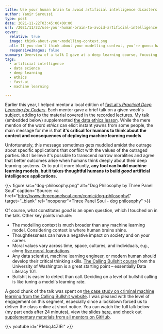 ```yaml
---
title: Use your human brain to avoid artificial intelligence disasters
author: Yanir Seroussi
type: post
date: 2021-11-22T03:45:00+00:00
url: /2021/11/22/use-your-human-brain-to-avoid-artificial-intelligence-disasters/
cover:
  relative: true
  image: think-about-your-modelling-context.png
  alt: If you don't think about your modelling context, you're gonna have a bad time.
  responsiveImages: false
summary: Overview of a talk I gave at a deep learning course, focusing on AI ethics as the need for humans to think on the context and consequences of applying AI.
tags:
  - artificial intelligence
  - data science
  - deep learning
  - ethics
  - fast.ai
  - machine learning

---
```


Earlier this year, I helped mentor a local edition of [fast.ai's _Practical Deep Learning for Coders_](https://course.fast.ai/). Each mentor gave a brief talk on a given week's subject, adding to the material covered in the recorded lectures. My talk (embedded below) supplemented [the data ethics lesson](https://www.youtube.com/watch?v=krIVOb23EH8). While the mere mention of the word _ethics_ can elicit instant yawns from some people, the main message for me is that **it's critical for humans to think about the context and consequences of deploying machine learning models**.

Unfortunately, this message sometimes gets muddied amidst the outrage about specific applications that conflict with the values of the outraged parties. But I believe it's possible to transcend narrow moralities and agree that better outcomes arise when humans think deeply about their deep learning systems. Or to put it more bluntly, **any fool can build machine learning models, but it takes thoughtful humans to build _good_ artificial intelligence applications.**

{{< figure src="dog-philosophy.png" alt="Dog Philosophy by Three Panel Soul" caption="Source: <a href=\"http://www.threepanelsoul.com/comic/dog-philosophy\" target=\"_blank\" rel=\"noopener\">Three Panel Soul - dog philosophy</a>" >}}

Of course, what constitutes _good_ is an open question, which I touched on in the talk. Other key points include:

  * The modelling context is much broader than any machine learning model. Considering context is where human brains shine.
  * Thoughtlessness can have a negative impact on society and on your career.
  * Moral values vary across time, space, cultures, and individuals, e.g., along [five moral foundations](https://moralfoundations.org/).
  * Any data scientist, machine learning engineer, or modern human should develop their critical thinking skills. [The Calling Bullshit course](https://www.callingbullshit.org/) from the University of Washington is a great starting point &ndash; essentially Data Literacy 101.
  * Bullshit is easier to detect than call. Deciding on a level of bullshit calling is like tuning a model's learning rate.

A good chunk of the talk was spent on [the case study on criminal machine learning from the Calling Bullshit website](https://www.callingbullshit.org/case_studies/case_study_criminal_machine_learning.html). I was pleased with the level of engagement on this segment, especially since a lockdown forced us to deliver the class online at short notice. You can watch the full talk below (my part ends after 24 minutes), view the slides [here](https://docs.google.com/presentation/d/1vi0YKxmevanE8zA6u2ZuA835boSXKMa-Su8LZmLA7EA/edit), and check out [supplementary materials from all mentors on GitHub](https://github.com/michaeltremeer/queensland-ai-fastai-course-resources).

<p>
  {{< youtube id="P1ebqJ4ZIEI" >}}
</p>
